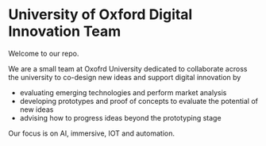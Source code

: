 # University of Oxford Digital Innovation Team

Welcome to our repo.

We are a small team at Oxofrd University dedicated to collaborate across the university to co-design new ideas and support digital innovation by
- evaluating emerging technologies and perform market analysis
- developing prototypes and proof of concepts to evaluate the potential of new ideas
- advising how to progress ideas beyond the prototyping stage

Our focus is on AI, immersive, IOT and automation.

